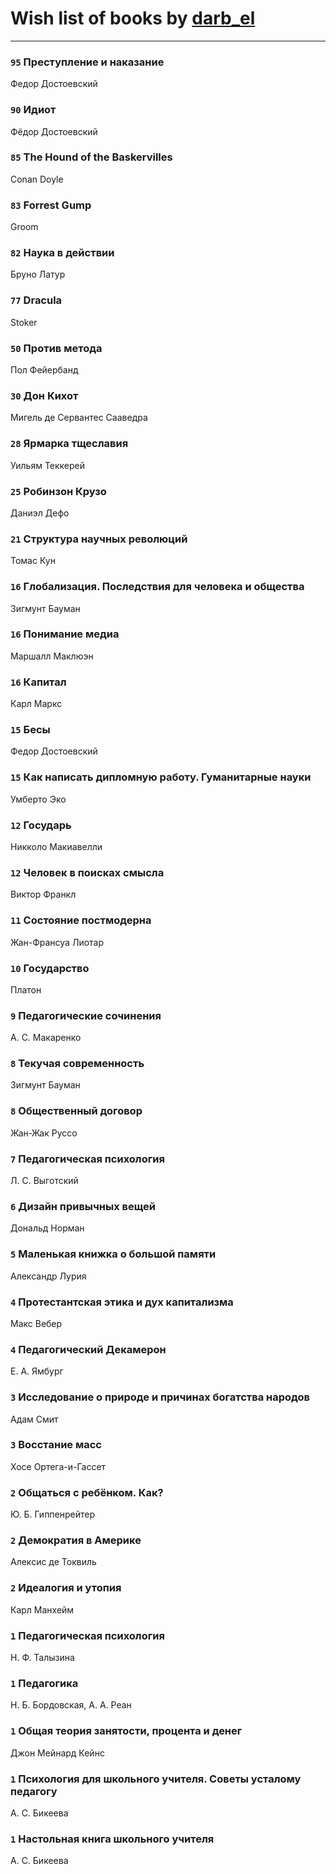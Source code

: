 # Wish list of books by [darb_el](http://vk.com/id184135339)
---

### `95` Преступление и наказание
Федор Достоевский

### `90` Идиот
Фёдор Достоевский

### `85` The Hound of the Baskervilles
Conan Doyle

### `83` Forrest Gump
Groom

### `82` Наука в действии
Бруно Латур

### `77` Dracula
Stoker

### `50` Против метода
Пол Фейербанд

### `30` Дон Кихот
Мигель де Сервантес Сааведра

### `28` Ярмарка тщеславия
Уильям Теккерей

### `25` Робинзон Крузо
Даниэл Дефо

### `21` Структура научных революций
Томас Кун

### `16` Глобализация. Последствия для человека и общества
Зигмунт Бауман

### `16` Понимание медиа
Маршалл Маклюэн

### `16` Капитал
Карл Маркс

### `15` Бесы
Федор Достоевский

### `15` Как написать дипломную работу. Гуманитарные науки
Умберто Эко

### `12` Государь
Никколо Макиавелли

### `12` Человек в поисках смысла
Виктор Франкл

### `11` Состояние постмодерна
Жан-Франсуа Лиотар

### `10` Государство
Платон

### `9` Педагогические сочинения
А. С. Макаренко

### `8` Текучая современность
Зигмунт Бауман

### `8` Общественный договор
Жан-Жак Руссо

### `7` Педагогическая психология
Л. С. Выготский

### `6` Дизайн привычных вещей
Дональд Норман

### `5` Маленькая книжка о большой памяти
Александр Лурия

### `4` Протестантская этика и дух капитализма
Макс Вебер

### `4` Педагогический Декамерон
Е. А. Ямбург

### `3` Исследование о природе и причинах богатства народов
Адам Смит

### `3` Восстание масс
Хосе Ортега-и-Гассет

### `2` Общаться с ребёнком. Как?
Ю. Б. Гиппенрейтер

### `2` Демократия в Америке
Алексис де Токвиль

### `2` Идеалогия и утопия
Карл Манхейм

### `1` Педагогическая психология
Н. Ф. Талызина

### `1` Педагогика
Н. Б. Бордовская, А. А. Реан

### `1` Общая теория занятости, процента и денег
Джон Мейнард Кейнс

### `1` Психология для школьного учителя. Советы усталому педагогу
А. С. Бикеева

### `1` Настольная книга школьного учителя
А. С. Бикеева

